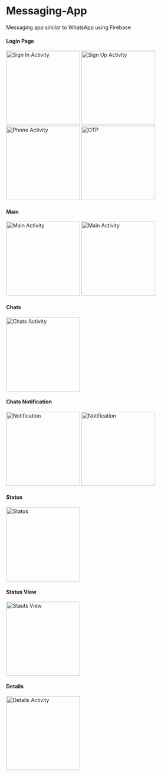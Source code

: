 # Messaging-App
Messaging app similar to WhatsApp using Firebase

#### Login Page
<img src="Screenshots/sign_in.jpg" width="200" title="Sign In Activity">  <img src="Screenshots/sign_up.jpg" width="200" title="Sign Up Activity">  <img src="Screenshots/phone_number.jpg" width="200" title="Phone Activity">  <img src="Screenshots/otp.jpg" width="200" title="OTP">  

#### Main
<img src="Screenshots/main1.jpg" width="200" title="Main Activity">  <img src="Screenshots/main2.jpg" width="200" title="Main Activity">  

#### Chats
<img src="Screenshots/chats.jpg" width="200" title="Chats Activity">  


#### Chats Notification
<img src="Screenshots/noti_1.jpg" width="200" title="Notification">  <img src="Screenshots/noti_2.jpg" width="200" title="Notification">  


#### Status
<img src="Screenshots/status.jpg" width="200" title="Status"> 

#### Status View
<img src="Screenshots/status_view.jpg" width="200" title="Stauts View">  

#### Details
<img src="Screenshots/details.jpg" width="200" title="Details Activity">  
